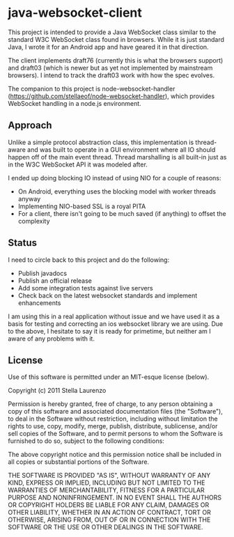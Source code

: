 java-websocket-client
=====================
This project is intended to provide a Java WebSocket class similar to the standard W3C WebSocket class found
in browsers.  While it is just standard Java, I wrote it for an Android app and have geared it in that
direction.

The client implements draft76 (currently this is what the browsers support) and draft03 (which is newer
but as yet not implemented by mainstream browsers).  I intend to track the draft03 work with how the spec
evolves.

The companion to this project is node-websocket-handler (https://github.com/stellaeof/node-websocket-handler), which
provides WebSocket handling in a node.js environment.

Approach
--------
Unlike a simple protocol abstraction class, this implementation is thread-aware and was built to operate in a GUI
environment where all IO should happen off of the main event thread.  Thread marshalling is all built-in just as
in the W3C WebSocket API it was modeled after.

I ended up doing blocking IO instead of using NIO for a couple of reasons:

* On Android, everything uses the blocking model with worker threads anyway
* Implementing NIO-based SSL is a royal PITA
* For a client, there isn't going to be much saved (if anything) to offset the complexity

Status
------
I need to circle back to this project and do the following:

* Publish javadocs
* Publish an official release
* Add some integration tests against live servers
* Check back on the latest websocket standards and implement enhancements

I am using this in a real application without issue and we have used it as a basis for testing and correcting an ios websocket library we are using.  Due to the above, I hesitate to say it is ready for primetime, but neither am I aware of any problems with it.

License
-------
Use of this software is permitted under an MIT-esque license (below).

Copyright (c) 2011 Stella Laurenzo

Permission is hereby granted, free of charge, to any person obtaining a copy
of this software and associated documentation files (the "Software"), to deal
in the Software without restriction, including without limitation the rights
to use, copy, modify, merge, publish, distribute, sublicense, and/or sell
copies of the Software, and to permit persons to whom the Software is
furnished to do so, subject to the following conditions:

The above copyright notice and this permission notice shall be included in
all copies or substantial portions of the Software.

THE SOFTWARE IS PROVIDED "AS IS", WITHOUT WARRANTY OF ANY KIND, EXPRESS OR
IMPLIED, INCLUDING BUT NOT LIMITED TO THE WARRANTIES OF MERCHANTABILITY,
FITNESS FOR A PARTICULAR PURPOSE AND NONINFRINGEMENT. IN NO EVENT SHALL THE
AUTHORS OR COPYRIGHT HOLDERS BE LIABLE FOR ANY CLAIM, DAMAGES OR OTHER
LIABILITY, WHETHER IN AN ACTION OF CONTRACT, TORT OR OTHERWISE, ARISING FROM,
OUT OF OR IN CONNECTION WITH THE SOFTWARE OR THE USE OR OTHER DEALINGS IN
THE SOFTWARE.
